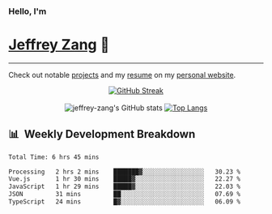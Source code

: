 
### Hello, I'm 
# [Jeffrey Zang](https://www.linkedin.com/in/jeffreyzang/) 🦀

---

Check out notable [projects](https://jeffz.dev/projects) and my [resume](https://jeffz.dev/resume) on my [personal website](https://jeffz.dev/).

<div align = 'center'>

[![GitHub Streak](https://github-readme-streak-stats.herokuapp.com/?user=jeffrey-zang&theme=tokyonight)](https://git.io/streak-stats)
<br></br>
![jeffrey-zang's GitHub stats](https://github-readme-stats.vercel.app/api?username=jeffrey-zang&show_icons=true&theme=tokyonight&hide_rank=true&hide=stars) 
[![Top Langs](https://github-readme-stats.vercel.app/api/top-langs/?username=jeffrey-zang&hide=ShaderLab,HLSL&layout=compact&theme=tokyonight)](https://github.com/anuraghazra/github-readme-stats)

</div>

## 📊 &nbsp;Weekly Development Breakdown
<!--START_SECTION:waka-->

```txt
Total Time: 6 hrs 45 mins

Processing   2 hrs 2 mins    ███████▓░░░░░░░░░░░░░░░░░   30.23 %
Vue.js       1 hr 30 mins    █████▓░░░░░░░░░░░░░░░░░░░   22.27 %
JavaScript   1 hr 29 mins    █████▓░░░░░░░░░░░░░░░░░░░   22.03 %
JSON         31 mins         ██░░░░░░░░░░░░░░░░░░░░░░░   07.69 %
TypeScript   24 mins         █▓░░░░░░░░░░░░░░░░░░░░░░░   06.09 %
```

<!--END_SECTION:waka-->

